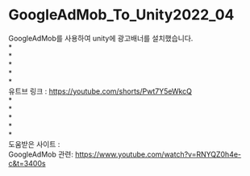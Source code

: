 # GoogleAdMob_To_Unity2022_04
GoogleAdMob를 사용하여 unity에 광고배너를 설치했습니다.                                  
*                                                
*                                              
*                                              
*                                                 
*                                                 
유트브 링크 : https://youtube.com/shorts/Pwt7Y5eWkcQ              
*                                                 
*                                                 
*                                                 
*                                                 
*                                                 
도움받은 사이트 :                                           
GoogleAdMob 관련: https://www.youtube.com/watch?v=RNYQZ0h4e-c&t=3400s               
